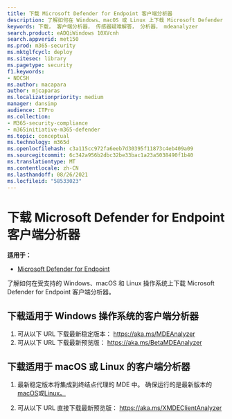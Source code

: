 ```yaml
---
title: 下载 Microsoft Defender for Endpoint 客户端分析器
description: 了解如何在 Windows、macOS 或 Linux 上下载 Microsoft Defender for Endpoint Client Analyzer。
keywords: 下载， 客户端分析器， 传感器疑难解答， 分析器， mdeanalyzer
search.product: eADQiWindows 10XVcnh
search.appverid: met150
ms.prod: m365-security
ms.mktglfcycl: deploy
ms.sitesec: library
ms.pagetype: security
f1.keywords:
- NOCSH
ms.author: macapara
author: mjcaparas
ms.localizationpriority: medium
manager: dansimp
audience: ITPro
ms.collection:
- M365-security-compliance
- m365initiative-m365-defender
ms.topic: conceptual
ms.technology: m365d
ms.openlocfilehash: c3a115cc972fa6eeb7d30395f11873c4eb409a09
ms.sourcegitcommit: 6c342a956b2dbc32be33bac1a23a5038490f1b40
ms.translationtype: MT
ms.contentlocale: zh-CN
ms.lasthandoff: 08/26/2021
ms.locfileid: "58533023"
---
```

# <a name="download-the-microsoft-defender-for-endpoint-client-analyzer"></a>下载 Microsoft Defender for Endpoint 客户端分析器

**适用于：**
- [Microsoft Defender for Endpoint](https://go.microsoft.com/fwlink/p/?linkid=2146631)

了解如何在受支持的 Windows、macOS 和 Linux 操作系统上下载 Microsoft Defender for Endpoint 客户端分析器。

## <a name="download-client-analyzer-for-windows-os"></a>下载适用于 Windows 操作系统的客户端分析器

1. 可从以下 URL 下载最新稳定版本： <https://aka.ms/MDEAnalyzer>
2. 可从以下 URL 下载最新预览版： <https://aka.ms/BetaMDEAnalyzer>

## <a name="download-client-analyzer-for-macos-or-linux"></a>下载适用于 macOS 或 Linux 的客户端分析器

1. 最新稳定版本将集成到终结点代理的 MDE 中。 确保运行的是最新版本的[macOS](mac-whatsnew.md)或[Linux。](linux-whatsnew.md)

2. 可从以下 URL 直接下载最新预览版： <https://aka.ms/XMDEClientAnalyzer>
